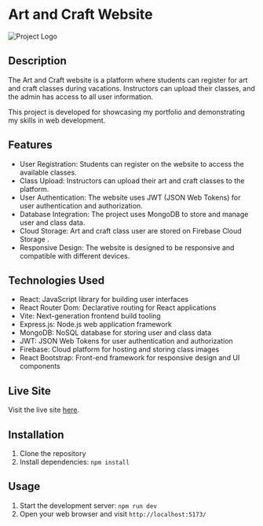 # Art and Craft Website

![Project Logo](artAndCraft.png)

## Description

The Art and Craft website is a platform where students can register for art and craft classes during vacations. Instructors can upload their classes, and the admin has access to all user information.

This project is developed for showcasing my portfolio and demonstrating my skills in web development.

## Features

- User Registration: Students can register on the website to access the available classes.
- Class Upload: Instructors can upload their art and craft classes to the platform.
- User Authentication: The website uses JWT (JSON Web Tokens) for user authentication and authorization.
- Database Integration: The project uses MongoDB to store and manage user and class data.
- Cloud Storage: Art and craft class user are stored on Firebase Cloud Storage .
- Responsive Design: The website is designed to be responsive and compatible with different devices.

## Technologies Used

- React: JavaScript library for building user interfaces
- React Router Dom: Declarative routing for React applications
- Vite: Next-generation frontend build tooling
- Express.js: Node.js web application framework
- MongoDB: NoSQL database for storing user and class data
- JWT: JSON Web Tokens for user authentication and authorization
- Firebase: Cloud platform for hosting and storing class images
- React Bootstrap: Front-end framework for responsive design and UI components

## Live Site

Visit the live site [here](https://artandcraft-5a453.web.app/).

## Installation

1. Clone the repository
2. Install dependencies: `npm install`

## Usage

1. Start the development server: `npm run dev`  
2. Open your web browser and visit `http://localhost:5173/`

